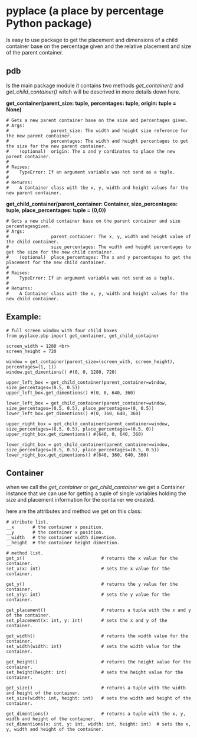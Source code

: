 # pyplace (a place by percentage Python package)
Is easy to use package to get the placement and dimensions of a child container base on the percentage given and the relative placement and size of the parent container.

## pdb
Is the main package module it contains two methods *get_container()* and *get_child_container()* witch will be descrived in more details down here.

**get_container(parent_size: tuple, percentages: tuple, origin: tuple = None)**

    # Gets a new parent container base on the size and percentages given.
    # Args:
    #                parent_size: The width and height size reference for the new parent container.
    #                percentages: The width and height percentages to get the size for the new parent container.
    #    (optional)  origin: The x and y cordinates to place the new parent container.
    #
    # Raises:
    #    TypeError: If an argument variable was not send as a tuple.
    #    
    # Returns:
    #    A Container class with the x, y, width and height values for the new parent container.
    
**get_child_container(parent_container: Container, size_percentages: tuple, place_percentages: tuple = (0,0))**

    # Gets a new child container base on the parent container and size percentagesgiven.
    # Args:
    #                parent_container: The x, y, width and height value of the child container.
    #                size_percentages: The width and height percentages to get the size for the new child container.
    #    (optional)  place_percentages: The x and y percentages to get the placement for the new child container.
    # 
    # Raises:
    #    TypeError: If an argument variable was not send as a tuple.
    #
    # Returns:
    #    A Container class with the x, y, width and height values for the new child container.

## Example:

    # full screen window with four child boxes
    from pyplace.pbp import get_container, get_child_container

    screen_width = 1280 <br>
    screen_height = 720

    window = get_container(parent_size=(screen_with, screen_height), percentages=(1, 1))
    window.get_dimentions() #(0, 0, 1280, 720)

    upper_left_box = get_child_container(parent_container=window, size_percentages=(0.5, 0.5))
    upper_left_box.get_dimentions() #(0, 0, 640, 360)

    lower_left_box = get_child_container(parent_container=window, size_percentages=(0.5, 0.5), place_percentages=(0, 0.5))
    lower_left_box.get_dimentions() #(0, 360, 640, 360)

    upper_right_box = get_child_container(parent_container=window, size_percentages=(0.5, 0.5), place_percentages=(0.5, 0))
    upper_right_box.get_dimentions() #(640, 0, 640, 360)

    lower_right_box = get_child_container(parent_container=window, size_percentages=(0.5, 0.5), place_percentages=(0.5, 0.5))
    lower_right_box.get_dimentions() #(640, 360, 640, 360)


## Container
when we call the *get_container* or *get_child_container* we get a Container instance that we can use for getting a tuple of single variables holding the size and placement information for the container we created.

here are the attributes and method we get on this class:

    # atribute list.
    __x       # the container x position.
    __y       # the container x position.
    __width   # the container width dimention.
    __height  # the container height dimention.

    # method list.
    get_x()                             # returns the x value for the container.
    set_x(x: int)                       # sets the x value for the container.

    get_y()                             # returns the y value for the container.
    set_y(y: int)                       # sets the y value for the container.

    get_placement()                     # returns a tuple with the x and y of the container.
    set_placement(x: int, y: int)       # sets the x and y of the container.

    get_width()                         # returns the width value for the container.
    set_width(width: int)               # sets the width value for the container.

    get_height()                        # returns the height value for the container.
    set_height(height: int)             # sets the height value for the container.

    get_size()                          # returns a tuple with the width and height of the container.
    set_size(width: int, height: int)   # sets the width and height of the container.

    get_dimentions()                    # returns a tuple with the x, y, width and height of the container.
    set_dimentions(x: int, y: int, width: int, height: int)  # sets the x, y, width and height of the container.
